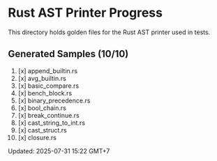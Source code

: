 # Rust AST Printer Progress

This directory holds golden files for the Rust AST printer used in tests.

## Generated Samples (10/10)

1. [x] append_builtin.rs
2. [x] avg_builtin.rs
3. [x] basic_compare.rs
4. [x] bench_block.rs
5. [x] binary_precedence.rs
6. [x] bool_chain.rs
7. [x] break_continue.rs
8. [x] cast_string_to_int.rs
9. [x] cast_struct.rs
10. [x] closure.rs

Updated: 2025-07-31 15:22 GMT+7
